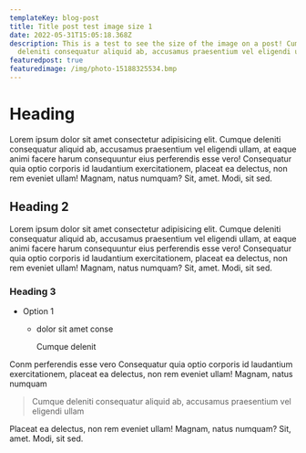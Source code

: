 ```yaml
---
templateKey: blog-post
title: Title post test image size 1
date: 2022-05-31T15:05:18.368Z
description: This is a test to see the size of the image on a post! Cumque
  deleniti consequatur aliquid ab, accusamus praesentium vel eligendi ullam.
featuredpost: true
featuredimage: /img/photo-15188325534.bmp
---
```



# Heading

Lorem ipsum dolor sit amet consectetur adipisicing elit. Cumque deleniti consequatur aliquid ab, accusamus praesentium vel eligendi ullam, at eaque animi facere harum consequuntur eius perferendis esse vero! Consequatur quia optio corporis id laudantium exercitationem, placeat ea delectus, non rem eveniet ullam! Magnam, natus numquam? Sit, amet. Modi, sit sed.



## Heading 2

Lorem ipsum dolor sit amet consectetur adipisicing elit. Cumque deleniti consequatur aliquid ab, accusamus praesentium vel eligendi ullam, at eaque animi facere harum consequuntur eius perferendis esse vero! Consequatur quia optio corporis id laudantium exercitationem, placeat ea delectus, non rem eveniet ullam! Magnam, natus numquam? Sit, amet. Modi, sit sed.

### Heading 3

* Option 1

  * dolor sit amet conse

    Cumque delenit

Conm perferendis esse vero Consequatur quia optio corporis id laudantium exercitationem, placeat ea delectus, non rem eveniet ullam! Magnam, natus numquam

> Cumque deleniti consequatur aliquid ab, accusamus praesentium vel eligendi ullam



Placeat ea delectus, non rem eveniet ullam! Magnam, natus numquam? Sit, amet. Modi, sit sed.